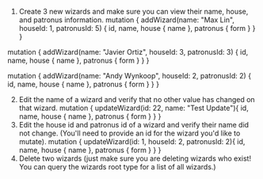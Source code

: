 1. Create 3 new wizards and make sure you can view their name, house, and patronus information.
mutation {
    addWizard(name: "Max Lin", houseId: 1, patronusId: 5) {
        id,
        name,
        house {
            name
        },
        patronus {
            form
        }
    }
}

mutation {
    addWizard(name: "Javier Ortiz", houseId: 3, patronusId: 3) {
        id,
        name,
        house {
            name
        },
        patronus {
            form
        }
    }
}

mutation {
    addWizard(name: "Andy Wynkoop", houseId: 2, patronusId: 2) {
        id,
        name,
        house {
            name
        },
        patronus {
            form
        }
    }
}

2. Edit the name of a wizard and verify that no other value has changed on that wizard.
mutation {
    updateWizard(id: 22, name: "Test Update"){
        id,
        name,
        house {
            name
        },
        patronus {
            form
        }
    }
}
3. Edit the house id and patronus id of a wizard and verify their name did not change. (You'll need to provide an id for the wizard you'd like to mutate).
mutation {
    updateWizard(id: 1, houseId: 2, patronusId: 2){
        id,
        name,
        house {
            name
        },
        patronus {
            form
        }
    }
}
4. Delete two wizards (just make sure you are deleting wizards who exist! You can query the wizards root type for a list of all wizards.)
